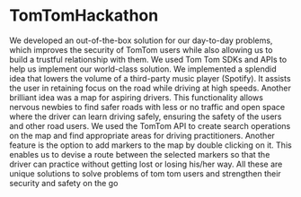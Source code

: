 # TomTomHackathon
We developed an out-of-the-box solution for our day-to-day problems, which improves the security of TomTom users while also allowing us to build a trustful relationship with them. We used Tom Tom SDKs and APIs to help us implement our world-class solution. We implemented a splendid idea that lowers the volume of a third-party music player (Spotify). It assists the user in retaining focus on the road while driving at high speeds.
Another brilliant idea was a map for aspiring drivers. This functionality allows nervous newbies to find safer roads with less or no traffic and open space where the driver can learn driving safely, ensuring the safety of the users and other road users. We used the TomTom API to create search operations on the map and find appropriate areas for driving practitioners. Another feature is the option to add markers to the map by double clicking on it. This enables us to devise a route between the selected markers so that the driver can practice without getting lost or losing his/her way.
All these are unique solutions to solve problems of tom tom users and strengthen their security and safety on the go
